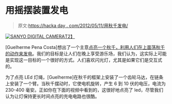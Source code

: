 # 用摇摆装置发电

> 原文:[https://hacka day . com/2012/05/11/用秋千发电/](https://hackaday.com/2012/05/11/generating-electricity-with-swing-sets/)

[![](../Images/115c5bdfd2a80a989ea0a5e21330daaf.png "SANYO DIGITAL CAMERA")T2】](http://hackaday.com/wp-content/uploads/2012/05/swing.jpg)

[Guelherme Pena Costa]想出了一个主意[点亮一个秋千，利用人们在上面荡秋千的动作来发电](http://1gram.posterous.com/night-swing)。我们的目标是让人们在晚上享受游乐场，我们认为，这实际上可能是实现这一目标的一个很好的方式。人们喜欢闪光灯，尤其是如果它们是交互式的。

为了点亮 LEd 灯绳，[Guelherme]在秋千的框架上安装了一个齿轮马达，在链条上安装了一个臂。当秋千摆动时，它使电机旋转，产生 6 到 10 伏的电压，电流为 230-400 毫安。正如你在下面的视频中看到的，这很好地点亮了 led，尽管我们认为让灯保持更长时间点亮的充电电路也很酷。